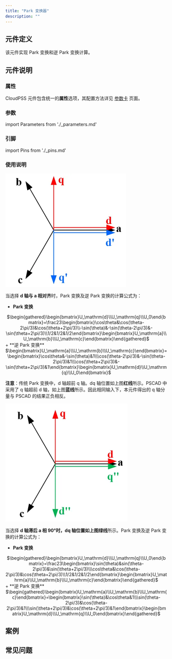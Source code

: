 ```yaml
---
title: "Park 变换器"
description: ""
---
```


## 元件定义

该元件实现 Park 变换和逆 Park 变换计算。

## 元件说明

### 属性

CloudPSS 元件包含统一的**属性**选项，其配置方法详见 [参数卡](docs/documents/software/10-xstudio/20-simstudio/40-workbench/20-function-zone/30-design-tab/30-param-panel/index.md) 页面。

### 参数

import Parameters from './_parameters.md'

<Parameters/>

### 引脚

import Pins from './_pins.md'

<Pins/>

### 使用说明

![坐标位置](./ParkTransform1.png "坐标位置")

当选择 **d 轴与 a 相对齐**时，Park 变换及逆 Park 变换的计算公式为：
+ **Park 变换**
<center>
$\begin{gathered}\begin{bmatrix}U_\mathrm{d}\\U_\mathrm{q}\\U_0\end{bmatrix}=\frac23\begin{bmatrix}\cos\theta&\cos(\theta-2\pi/3)&\cos(\theta+2\pi/3)\\-\sin(\theta)&-\sin(\theta-2\pi/3)&-\sin(\theta+2\pi/3)\\1/2&1/2&1/2\end{bmatrix}\begin{bmatrix}U_\mathrm{a}\\U_\mathrm{b}\\U_\mathrm{c}\end{bmatrix}\end{gathered}$
</center>
+ **逆 Park 变换**
<center>
$\begin{bmatrix}U_\mathrm{a}\\U_\mathrm{b}\\U_\mathrm{c}\end{bmatrix}=\begin{bmatrix}\cos\theta&-\sin(\theta)&1\\\cos(\theta-2\pi/3)&-\sin(\theta-2\pi/3)&1\\\cos(\theta+2\pi/3)&-\sin(\theta+2\pi/3)&1\end{bmatrix}\begin{bmatrix}U_\mathrm{d}\\U_\mathrm{q}\\U_0\end{bmatrix}$
</center>

**注意**：传统 Park 变换中，d 轴超前 q 轴。dq 轴位置如上图**红线**所示。PSCAD 中采用了 q 轴超前 d 轴，如上图**蓝线**所示。因此相同输入下，本元件得出的 q 轴分量与 PSCAD 的结果正负相反。

![坐标位置](./ParkTransform2.png)

当选择 **d 轴滞后 a 相 90°**时，dq 轴位置如上图**绿线**所示。Park 变换及逆 Park 变换的计算公式为：
+ **Park 变换**
<center>
$\begin{gathered}\begin{bmatrix}U_\mathrm{d}\\U_\mathrm{q}\\U_0\end{bmatrix}=\frac23\begin{bmatrix}\sin(\theta)&sin(\theta-2\pi/3)&\sin(\theta+2\pi/3)\\\cos\theta&\cos(\theta-2\pi/3)&\cos(\theta+2\pi/3)\\1/2&1/2&1/2\end{bmatrix}\begin{bmatrix}U_\mathrm{a}\\U_\mathrm{b}\\U_\mathrm{c}\end{bmatrix}\end{gathered}$
</center>
+ **逆 Park 变换**
<center>
$\begin{gathered}\begin{bmatrix}U_\mathrm{a}\\U_\mathrm{b}\\U_\mathrm{c}\end{bmatrix}=\begin{bmatrix}\sin(\theta)&\cos\theta&1\\\sin(\theta-2\pi/3)&\cos(\theta-2\pi/3)&1\\\sin(\theta+2\pi/3)&\cos(\theta+2\pi/3)&1\end{bmatrix}\begin{bmatrix}U_\mathrm{d}\\U_\mathrm{q}\\U_0\end{bmatrix}\end{gathered}$
</center>

## 案例

## 常见问题
